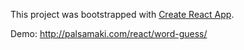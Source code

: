 This project was bootstrapped with [Create React App](https://github.com/facebookincubator/create-react-app).

Demo: http://palsamaki.com/react/word-guess/